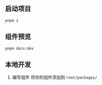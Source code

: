 ## 启动项目

```shell
pnpm i
```

## 组件预览

```shell
pnpm docs:dev
```

## 本地开发

1. 编写组件
   将你的组件添加到 `root/packages/`
